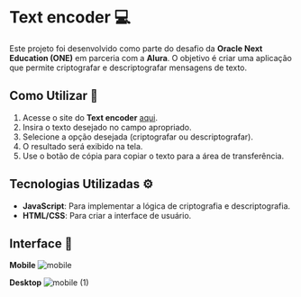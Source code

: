 # Text encoder 💻

Este projeto foi desenvolvido como parte do desafio da **Oracle Next Education (ONE)** em parceria com a **Alura**. O objetivo é criar uma aplicação que permite criptografar e descriptografar mensagens de texto.


## Como Utilizar 📝
1. Acesse o site do **Text encoder** [aqui]([URL](https://riniel-rodrigo.github.io/Text-decoder/)).
3. Insira o texto desejado no campo apropriado.
4. Selecione a opção desejada (criptografar ou descriptografar).
5. O resultado será exibido na tela.
6. Use o botão de cópia para copiar o texto para a área de transferência.

## Tecnologias Utilizadas ⚙

- **JavaScript**: Para implementar a lógica de criptografia e descriptografia.
- **HTML/CSS**: Para criar a interface de usuário.

## Interface 📲

**Mobile**
![mobile](https://github.com/riniel-rodrigo/Text-decoder/assets/80684745/c5244ab1-5bf2-4799-bd4d-2c745d1bdf54)

**Desktop**
![mobile (1)](https://github.com/riniel-rodrigo/Text-decoder/assets/80684745/318e22be-718b-4090-a3bd-db99b5a265ff)
